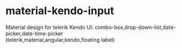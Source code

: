# material-kendo-input
Material design for telerik Kendo UI: combo-box,drop-down-list,date-picker,date-time-picker <br/>
(telerik,material,angular,kendo,floating label)<br/>
